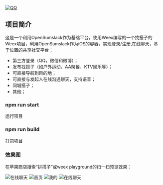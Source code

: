 [![QQ](http://pub.idqqimg.com/wpa/images/group.png)](https://jq.qq.com/?_wv=1027&k=5HWgxBZ)

## 项目简介

这是一个利用OpenSumslack作为基础平台，使用Weex编写的一个找搭子的Weex项目，利用OpenSumslack作为iOS的容器，实现登录/注册,在线聊天，基于位置的共享社交平台；

- 第三方登录（QQ，微信和微博）；
- 发布找搭子（如户外运动，AA聚餐，KTV娱乐等）；
- 可直接导航到目的地；
- 可直接与发起人在线沟通聊天，支持语音；
- 同城搭子；
- 其他；

### npm run start

运行项目

### npm run build

打包项目

### 效果图

在苹果商店搜索“拼搭子”或weex playground的扫一扫预览效果：

<img src='http://wxapps.sumslack.com/dazi/preview.png' alt='在线聊天'/>

<img src='http://wxapps.sumslack.com/dazi/a1.png' alt='首页'/>

<img src='http://wxapps.sumslack.com/dazi/a2.png' alt='我的'/>

<img src='http://wxapps.sumslack.com/dazi/a3.png' alt='在线聊天'/>

